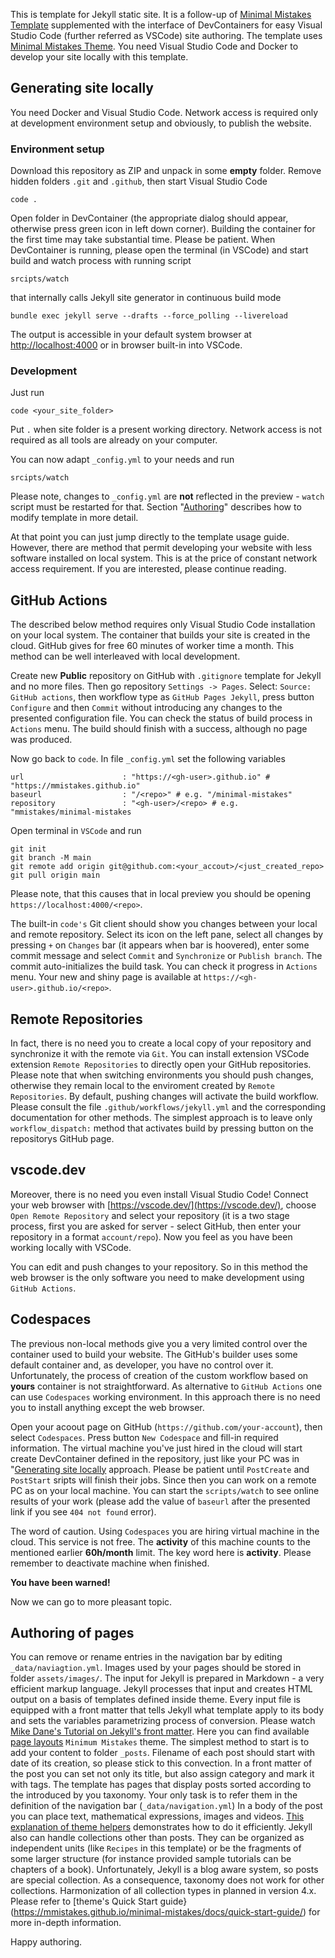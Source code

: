 This is template for Jekyll static site. 
It is a follow-up of [Minimal Mistakes Template](https://github.com/j3soon/minimal-mistakes-template/) supplemented with the interface of DevContainers for easy Visual Studio Code (further referred as VSCode) site authoring.
The template uses [Minimal Mistakes Theme](https://mmistakes.github.io/minimal-mistakes/).
You need Visual Studio Code and Docker to develop your site locally with this template. 

## Generating site locally

You need Docker and Visual Studio Code. Network access is required only at development environment setup and obviously, to publish the website.

### Environment setup

Download this repository as ZIP and unpack in some **empty** folder.
Remove hidden folders `.git` and `.github`, then start
Visual Studio Code
```
code .
```
Open folder in DevContainer (the appropriate dialog should appear, otherwise press green icon in left down corner).
Building the container for the first time may take substantial time. Please be patient.
When DevContainer is running, please open the terminal (in VSCode)
and start build and watch process with running script
```
srcipts/watch
```
that internally calls Jekyll site generator in continuous build mode
```
bundle exec jekyll serve --drafts --force_polling --livereload
```
The output is accessible in your default system browser at [http://localhost:4000](http://localhost:4000) or in browser built-in into VSCode.


### Development

Just run
```
code <your_site_folder>
```
Put `.` when site folder is a present working directory.
Network access is not required as all tools are already on your computer.

You can now adapt `_config.yml` to your needs and run
```
srcipts/watch
```
Please note, changes to `_config.yml` are **not** reflected in the preview - `watch` script must be restarted for that.
Section "[Authoring](#Authoring)" describes how to modify template in more detail.

At that point you can just jump directly to the template usage guide.
However, there are method that permit developing your website with less software installed on local system. This is at the price of constant network access requirement.
If you are interested, please continue reading.

## GitHub Actions

The described below method requires only Visual Studio Code installation on your local system.
The container that builds your site is created in the cloud.
GitHub gives for free 60 minutes of worker time a month.
This method can be well interleaved with local development.

Create new **Public** repository on GitHub with `.gitignore` template for Jekyll and no more files.
Then go repository `Settings -> Pages`. Select: `Source: GitHub actions`, then workflow type as `GitHub Pages Jekyll`, press button `Configure` and then `Commit` without introducing any changes to the presented configuration file.
You can check the status of build process in `Actions` menu.
The build should finish with a success, although no page was produced.

Now go back to `code`.
In file `_config.yml` set the following variables
```
url                      : "https://<gh-user>.github.io" #  "https://mmistakes.github.io"
baseurl                  : "/<repo>" # e.g. "/minimal-mistakes"
repository               : "<gh-user>/<repo> # e.g. "mmistakes/minimal-mistakes
```
Open terminal in `VSCode` and run
```
git init
git branch -M main
git remote add origin git@github.com:<your_accout>/<just_created_repo>
git pull origin main
```
Please note, that this causes that in local preview you should be opening `https://localhost:4000/<repo>`.

The built-in `code's` Git client should show you changes between your local and remote repository.
Select its icon on the left pane, select all changes by pressing `+` on `Changes` bar (it appears when bar is hoovered), enter some commit message and select `Commit` and `Synchronize` or `Publish branch`.
The commit auto-initializes the build task. You can check it progress in `Actions` menu.
Your new and shiny page is available at `https://<gh-user>.github.io/<repo>`.

## Remote Repositories

In fact, there is no need you to create a local copy of your repository and synchronize it with the remote via `Git`.
You can install extension VSCode extension `Remote Repositories` to directly open your GitHub repositories.
Please note that when switching environments you should push changes, otherwise they remain local to the enviroment created by `Remote Repositories`.
By default, pushing changes will activate the build workflow.
Please consult the file `.github/workflows/jekyll.yml` and the corresponding documentation for other methods.
The simplest approach is to leave only `workflow_dispatch:` method that activates build by pressing button on the repositorys GitHub page.

## vscode.dev

Moreover, there is no need you even install Visual Studio Code!
Connect your web browser with [https://vscode.dev/](https://vscode.dev/), choose `Open Remote Repository` and select your repository (it is a two stage process, first you are asked for server - select GitHub, then enter your repository in a format `account/repo`).
Now you feel as you have been working locally with VSCode.

You can edit and push changes to your repository.
So in this method the web browser is the only software you need to make development using `GitHub Actions`. 

## Codespaces

The previous non-local methods give you a very limited control over the container used to build your website.
The GitHub's builder uses some default container and, as developer, you have no control over it.
Unfortunately, the process of creation of the custom workflow based on **yours** container is not straightforward.
As alternative to `GitHub Actions` one can use `Codespaces` working environment.
In this approach there is no need you to install anything except the web browser.

Open your acoout page on GitHub (`https://github.com/your-account`), then select `Codespaces`.
Press button `New Codespace` and fill-in required information.
The virtual machine you've just hired in the cloud will start create DevContainer defined in the repository, just like your PC was in "[Generating site locally](#Generating-site-locally) approach.
Please be patient until `PostCreate` and `PostStart` sripts will finish their jobs.
Since then you can work on a remote PC as on your local machine.
You can start the `scripts/watch` to see online results of your work (please add the value of `baseurl` after the presented link if you see `404 not found` error).

The word of caution. Using `Codespaces` you are hiring virtual machine in the cloud.
This service is not free.
The **activity** of this machine counts to the mentioned earlier **60h/month** limit.
The key word here is **activity**. Please remember to deactivate machine when finished.

**You have been warned!**

Now we can go to more pleasant topic.

## Authoring of pages

You can remove or rename entries in the navigation bar by editing `_data/naviagtion.yml`.
Images used by your pages should be stored in folder `assets/images/`.
The input for Jekyll is prepared in Markdown - a very efficient markup language.
Jekyll processes that input and creates HTML output on a basis of templates defined inside theme.
Every input file is equipped with a front matter that tells Jekyll what template apply to its body and sets the variables parametrizing process of conversion.
Please watch [Mike Dane's Tutorial on Jekyll's front matter](https://www.youtube.com/watch?v=ZtEbGztktvc&list=PLLAZ4kZ9dFpOPV5C5Ay0pHaa0RJFhcmcB&index=7).
Here you can find available [page layouts](https://mmistakes.github.io/minimal-mistakes/docs/layouts/) `Minimum Mistakes` theme.
The simplest method to start is to add your content to folder `_posts`.
Filename of each post should start with date of its creation, so please stick to this convection.
In a front matter of the post you can set not only its title, but also assign category and mark it with tags.
The template has pages that display posts sorted according to the introduced by you taxonomy.
Your only task is to refer them in the definition of the navigation bar (`_data/navigation.yml`)
In a body of the post you can place text, mathematical expressions, images and videos.
[This explanation of theme helpers](https://mmistakes.github.io/minimal-mistakes/docs/helpers/) demonstrates how to do it efficiently.
Jekyll also can handle collections other than posts.
They can be organized as independent units (like `Recipes` in this template) or be the fragments of some larger structure (for instance provided sample tutorials can be chapters of a book).
Unfortunately, Jekyll is a blog aware system, so posts are special collection.
As a consequence, taxonomy does not work for other collections.
Harmonization of all collection types in planned in version 4.x.
Please refer to [theme's Quick Start guide}(https://mmistakes.github.io/minimal-mistakes/docs/quick-start-guide/) for more in-depth information.

Happy authoring.

